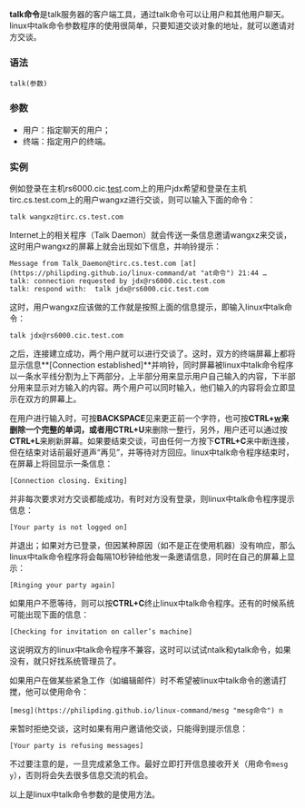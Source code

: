 **talk命令**是talk服务器的客户端工具，通过talk命令可以让用户和其他用户聊天。linux中talk命令参数程序的使用很简单，只要知道交谈对象的地址，就可以邀请对方交谈。

### 语法  

```
talk(参数)
```

### 参数  

*   用户：指定聊天的用户；
*   终端：指定用户的终端。

### 实例  

例如登录在主机rs6000.cic.[test](https://philipding.github.io/linux-command/test "test命令").com上的用户jdx希望和登录在主机tirc.cs.test.com上的用户wangxz进行交谈，则可以输入下面的命令：

```
talk wangxz@tirc.cs.test.com
```

Internet上的相关程序（Talk Daemon）就会传送一条信息邀请wangxz来交谈，这时用户wangxz的屏幕上就会出现如下信息，并响铃提示：

```
Message from Talk_Daemon@tirc.cs.test.com [at](https://philipding.github.io/linux-command/at "at命令") 21:44 …
talk: connection requested by jdx@rs6000.cic.test.com
talk: respond with:  talk jdx@rs6000.cic.test.com
```

这时，用户wangxz应该做的工作就是按照上面的信息提示，即输入linux中talk命令：

```
talk jdx@rs6000.cic.test.com
```

之后，连接建立成功，两个用户就可以进行交谈了。这时，双方的终端屏幕上都将显示信息**[Connection established]**并响铃，同时屏幕被linux中talk命令程序以一条水平线分割为上下两部分，上半部分用来显示用户自己输入的内容，下半部分用来显示对方输入的内容。两个用户可以同时输入，他们输入的内容将会立即显示在双方的屏幕上。

在用户进行输入时，可按**BACKSPACE**见来更正前一个字符，也可按**CTRL+[w](https://philipding.github.io/linux-command/w "w命令")**来删除一个完整的单词，或者用**CTRL+U**来删除一整行，另外，用户还可以通过按**CTRL+L**来刷新屏幕。如果要结束交谈，可由任何一方按下**CTRL+C**来中断连接，但在结束对话前最好道声“再见”，并等待对方回应。linux中talk命令程序结束时，在屏幕上将回显示一条信息：

```
[Connection closing. Exiting]
```

并非每次要求对方交谈都能成功，有时对方没有登录，则linux中talk命令程序提示信息：

```
[Your party is not logged on]
```

并退出；如果对方已登录，但因某种原因（如不是正在使用机器）没有响应，那么linux中talk命令程序将会每隔10秒钟给他发一条邀请信息，同时在自己的屏幕上显示：

```
[Ringing your party again]
```

如果用户不愿等待，则可以按**CTRL+C**终止linux中talk命令程序。还有的时候系统可能出现下面的信息：

```
[Checking for invitation on caller’s machine]
```

这说明双方的linux中talk命令程序不兼容，这时可以试试ntalk和ytalk命令，如果没有，就只好找系统管理员了。

如果用户在做某些紧急工作（如编辑邮件）时不希望被linux中talk命令的邀请打搅，他可以使用命令：

```
[mesg](https://philipding.github.io/linux-command/mesg "mesg命令") n
```

来暂时拒绝交谈，这时如果有用户邀请他交谈，只能得到提示信息：

```
[Your party is refusing messages]
```

不过要注意的是，一旦完成紧急工作。最好立即打开信息接收开关（用命令`mesg y`），否则将会失去很多信息交流的机会。

以上是linux中talk命令参数的是使用方法。